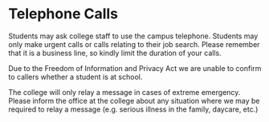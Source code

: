 # Telephone Calls
Students may ask college staff to use the campus telephone. Students may only make urgent calls or calls relating to their job search. Please remember that it is a business line, so kindly limit the duration of your calls.

Due to the Freedom of Information and Privacy Act we are unable to confirm to callers whether a student is at school.

The college will only relay a message in cases of extreme emergency. Please inform the office at the college about any situation where we may be required to relay a message (e.g. serious illness in the family, daycare, etc.)